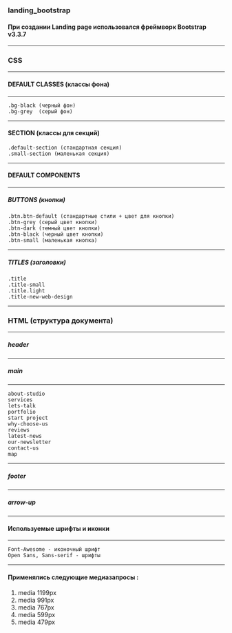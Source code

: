 ### landing_bootstrap
#### При создании Landing page  использовался фреймворк Bootstrap v3.3.7
---
### СSS
---
#### DEFAULT CLASSES (классы фона)
---
    .bg-black (черный фон)
    .bg-grey  (серый фон)
---
#### SECTION (классы для секций)
    .default-section (стандартная секция)
    .small-section (маленькая секция)
---
#### DEFAULT COMPONENTS 
---
##### BUTTONS (кнопки)
    .btn.btn-default (стандартные стили + цвет для кнопки)
    .btn-grey (серый цвет кнопки)
    .btn-dark (темный цвет кнопки)
    .btn-black (черный цвет кнопки)
    .btn-small (маленькая кнопка)
---
##### TITLES (заголовки)
    .title
    .title-small
    .title.light
    .title-new-web-design
---  

### HTML (cтруктура документа)
---
##### header
---
##### main 
---
    about-studio
    services
    lets-talk
    portfolio
    start project
    why-choose-us
    reviews
    latest-news
    our-newsletter
    contact-us
    map
---
##### footer
---
##### arrow-up
---
#### Используемые шрифты и иконки
---
    Font-Awesome - иконочный шрифт
    Open Sans, Sans-serif - шрифты
---
#### Применялись следующие медиазапросы :
1. media 1199px 
2. media 991px 
3. media 767px 
4. media 599px 
5. media 479px 
